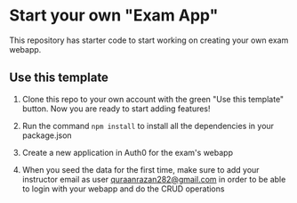 # Start your own "Exam App"

This repository has starter code to start working on creating your own exam webapp.

## Use this template

1. Clone this repo to your own account with the green "Use this template" button. Now you are ready to start adding features!

2. Run the command ```npm install``` to install all the dependencies in your package.json

3. Create a new application in Auth0 for the exam's webapp

4. When you seed the data for the first time, make sure to add your instructor email as user
   quraanrazan282@gmail.com in order to be able to login with your webapp and do the CRUD operations


